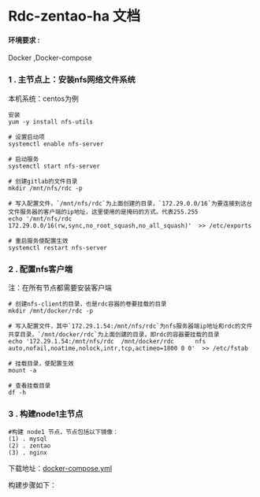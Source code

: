 # Rdc-zentao-ha 文档

#### 环境要求 :

Docker ,Docker-compose

### 1 . 主节点上：安装nfs网络文件系统

本机系统：centos为例

    安装
    yum -y install nfs-utils

    # 设置启动项
    systemctl enable nfs-server

    # 启动服务
    systemctl start nfs-server

    # 创建gitlab的文件目录
    mkdir /mnt/nfs/rdc -p

    # 写入配置文件，`/mnt/nfs/rdc`为上面创建的目录，`172.29.0.0/16`为要连接到这台文件服务器的客户端的ip地址，这里使用的是掩码的方式。代表255.255
    echo '/mnt/nfs/rdc   172.29.0.0/16(rw,sync,no_root_squash,no_all_squash)'  >> /etc/exports

    # 重启服务使配置生效
    systemctl restart nfs-server

### 2 . 配置nfs客户端

注：在所有节点都需要安装客户端

    # 创建nfs-client的目录，也是rdc容器的卷要挂载的目录
    mkdir /mnt/docker/rdc -p

    # 写入配置文件，其中`172.29.1.54:/mnt/nfs/rdc`为nfs服务器端ip地址和rdc的文件共享目录，`/mnt/docker/rdc`为上面创建的目录，即rdc的容器要挂载的目录
    echo '172.29.1.54:/mnt/nfs/rdc  /mnt/docker/rdc      nfs auto,nofail,noatime,nolock,intr,tcp,actimeo=1800 0 0'  >> /etc/fstab

    # 挂载目录，使配置生效
    mount -a

    # 查看挂载目录
    df -h

### 3 . 构建node1主节点

```
#构建 node1 节点，节点包括以下镜像：
(1) . mysql
(2) . zentao
(3) . nginx
```

下载地址：[docker-compose.yml](./node1/docker-compose.yml)

构建步骤如下：

```

```



